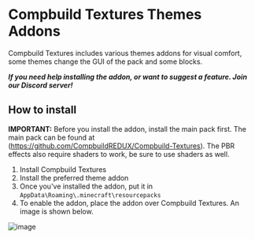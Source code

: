 # Compbuild Textures Themes Addons

Compbuild Textures includes various themes addons for visual comfort, some themes change the GUI of the pack and some blocks.

***If you need help installing the addon, or want to suggest a feature. Join our Discord server!***

## How to install

**IMPORTANT:** Before you install the addon, install the main pack first. The main pack can be found at (https://github.com/CompbuildREDUX/Compbuild-Textures). The PBR effects also require shaders to work, be sure to use shaders as well. 

1. Install Compbuild Textures
2. Install the preferred theme addon
3. Once you've installed the addon, put it in `AppData\Roaming\.minecraft\resourcepacks`
4. To enable the addon, place the addon over Compbuild Textures. An image is shown below.

![image](https://user-images.githubusercontent.com/59810988/146653262-aa32829f-a98f-4f43-a45c-c13cf86d8945.png)
